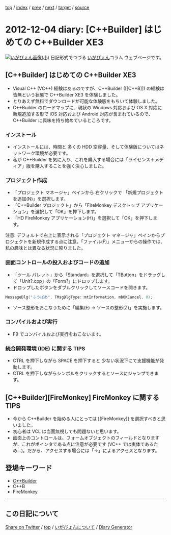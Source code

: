 [top](../index.html) 
 / [index](index.html) 
 / [prev](ig121114.html) 
 / [next](ig121205.html) 
 / [target](https://igapyon.github.io/diary/2012/ig121204.html) 
 / [source](https://github.com/igapyon/diary/blob/gh-pages/2012/ig121204.src.md) 

2012-12-04 diary: [C++Builder] はじめての C++Builder XE3
=====================================================================================================
[![いがぴょん画像(小)](https://igapyon.github.io/diary/images/iga200306s.jpg "いがぴょん")](https://igapyon.github.io/diary/memo/memoigapyon.html) 日記形式でつづる [いがぴょん](https://igapyon.github.io/diary/memo/memoigapyon.html)コラム ウェブページです。

## [C++Builder] はじめての C++Builder XE3


* Visual C++ (VC++) 経験はあるのですが、C++Builder ([[C++B]]) の経験は皆無という状態で C++Builder XE3 を体験しました。
* とりあえず無料でダウンロードが可能な体験版をもちいて体験しました。
* C++Builder のロードマップに、現状の Windows 対応および OS X 対応に新規追加する形で iOS 対応および Android 対応が含まれているので、C++Builder に興味を持ち始めているところです。



### インストール


* インストールには、時間と 多くの HDD 空容量、そして体験版についてはネットワーク環境が必要です。
* 私が C++Builder を気に入り、これを購入する場合には「ライセンス＋メディア」版を購入することを強く決心しました。



### プロジェクト作成


* 「プロジェクト マネージャ」ペインから 右クリックで 「新規プロジェクトを追加(N)」を選択します。
* 「C++Builder プロジェクト」から「FireMonkey デスクトップ アプリケーション」を選択して「OK」を押下します。
* 「HD FireMonkey アプリケーション(H)」を選択して「OK」を押下します。


注意: デフォルトで右上に表示される「プロジェクト マネージャ」ペインからプロジェクトを新規作成する点に注意。「ファイル(F)」メニューからの操作では、私の趣味とは異なる状況に陥りました。


### 画面コントロールの投入およびコードの追加


* 「ツール パレット」から「Standard」を選択して「TButton」をドラッグして「Unit?.cpp」の「Form?」にドロップします。
* ドロップしたボタンをダブルクリックしてソースコードを開きます。



```cpp
MessageDlg("ふうばあ", TMsgDlgType::mtInformation, mbOKCancel, 0);
```



* ソース整形をおこなうために「編集(E) -> ソースの整形(Z)」を実施します。



### コンパイルおよび実行


* F9 でコンパイルおよび実行をおこないます。



### 統合開発環境 (IDE) に関する TIPS


* CTRL を押下しながら SPACE を押下すると 少ない状況下にて支援機能が発動します。
* CTRL を押下しながらシンボルをクリックするとソースにジャンプできます。



## [C++Builder][FireMonkey] FireMonkey に関する TIPS


* 今から C++Builder を始める人にとっては [[FireMonkey]] を選択すべきと思いました。
* 初心者は VCL は当面無視しても問題ないと思います。
* 画面上のコントロールは、フォームオブジェクトのフィールドとなりますが、これがポインタである点に注意が必要です (VC++ では実体であるため...)。だから、アクセスする場合には「->」によるアクセスとなります。

## 登場キーワード

* [C++Builder](../keyword/cppbuilder.html)
* C++B
* FireMonkey

----------------------------------------------------------------------------------------------------

## この日記について

[Share on Twitter](https://twitter.com/intent/tweet?hashtags=igapyon%2Cdiary%2C%E3%81%84%E3%81%8C%E3%81%B4%E3%82%87%E3%82%93%2CC%2B%2BBuilder%2CC%2B%2BB%2CFireMonkey&text=%5BC%2B%2BBuilder%5D+%E3%81%AF%E3%81%98%E3%82%81%E3%81%A6%E3%81%AE+C%2B%2BBuilder+XE3&url=https%3A%2F%2Figapyon.github.io%2Fdiary%2F2012%2Fig121204.html) / [top](../index.html) / [いがぴょんについて](https://igapyon.github.io/diary/memo/memoigapyon.html) / [Diary Generator](https://github.com/igapyon/igapyonv3)
